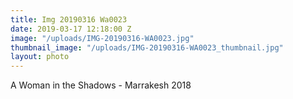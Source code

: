 ```yaml
---
title: Img 20190316 Wa0023
date: 2019-03-17 12:18:00 Z
image: "/uploads/IMG-20190316-WA0023.jpg"
thumbnail_image: "/uploads/IMG-20190316-WA0023_thumbnail.jpg"
layout: photo
---
```


A Woman in the Shadows - Marrakesh 2018